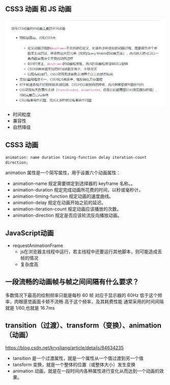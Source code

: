 ## CSS3 动画 和 JS 动画

<img src='/静态资源/img/动画.jpg'>

- 时间粒度
- 兼容性
- 自然降级

## CSS3 动画

```
animation: name duration timing-function delay iteration-count direction;
```

animation 属性是一个简写属性，用于设置六个动画属性：

- animation-name 规定需要绑定到选择器的 keyframe 名称。。
- animation-duration 规定完成动画所花费的时间，以秒或毫秒计。
- animation-timing-function 规定动画的速度曲线。
- animation-delay 规定在动画开始之前的延迟。
- animation-iteration-count 规定动画应该播放的次数。
- animation-direction 规定是否应该轮流反向播放动画。

## JavaScript动画

- requestAnimationFrame
  - js在浏览器主线程中运行，若主线程中还要运行其他脚本，则可能造成丢帧的情况
  - 复杂度高

## 一段流畅的动画帧与帧之间间隔有什么要求？

多数情况下最高的绘制频率只能是每秒 60 帧
对应于显示器的 60Hz
低于这个频率，肉眼感觉画面卡顿不流畅
高于这个频率，及其耗费性能
通常采用的时间间隔就是 1/60,也就是 16.7ms

## transition（过渡）、transform（变换）、animation（动画）

<https://blog.csdn.net/krysliang/article/details/84634235>

- tansition 是一个过渡属性，就是一个属性从一个值过渡到另一个值
- tansform 变换，就是一个整体的位置（或整体大小）发生变换
- animation 动画，就是在一段时间内各种属性进行变化从而达到一个动画的效果。
